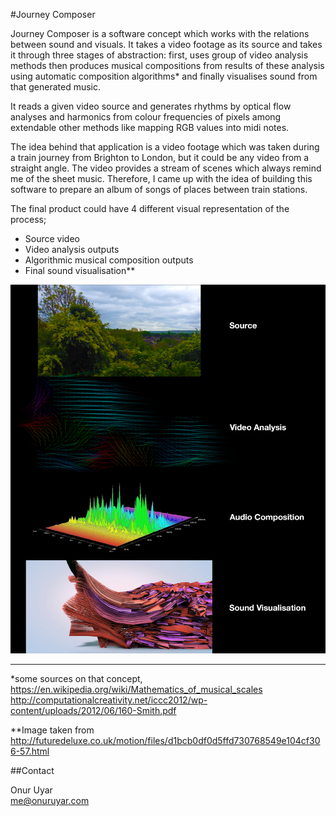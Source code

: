 #Journey Composer

Journey Composer is a software concept which works with the relations between sound and visuals. It takes a video footage as its source and takes it through three stages of abstraction: first, uses group of video analysis methods then produces musical compositions from results of these analysis using automatic composition algorithms* and finally visualises sound from that generated music. 

It reads a given video source and generates rhythms by optical flow analyses and harmonics from colour frequencies of pixels among extendable other methods like mapping RGB values into midi notes.

The idea behind that application is a video footage which was taken during a train journey from Brighton to London, but it could be any video from a straight angle. The video provides a stream of scenes which always remind me of the sheet music. Therefore, I came up with the idea of building this software to prepare an album of songs of places between train stations. 

The final product could have 4 different visual representation of the process;   

- Source video  
- Video analysis outputs
- Algorithmic musical composition outputs
- Final sound visualisation**

![layers](layers.png "Layers")

---

*some sources on that concept,  
https://en.wikipedia.org/wiki/Mathematics_of_musical_scales  
http://computationalcreativity.net/iccc2012/wp-content/uploads/2012/06/160-Smith.pdf


**Image taken from http://futuredeluxe.co.uk/motion/files/d1bcb0df0d5ffd730768549e104cf306-57.html 


##Contact
  
Onur Uyar  
me@onuruyar.com